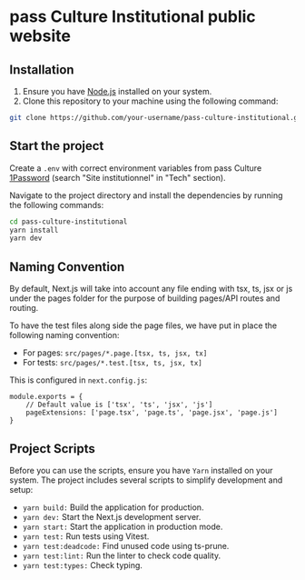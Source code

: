 # pass Culture Institutional public website

## Installation

1. Ensure you have [Node.js](https://nodejs.org/) installed on your system.
2. Clone this repository to your machine using the following command:

```bash
git clone https://github.com/your-username/pass-culture-institutional.git
```

## Start the project

Create a `.env` with correct environment variables from pass Culture [1Password](https://team-passculture.1password.com/) (search "Site institutionnel" in "Tech" section).

Navigate to the project directory and install the dependencies by running the following commands:

```bash
cd pass-culture-institutional
yarn install
yarn dev
```

## Naming Convention

By default, Next.js will take into account any file ending with tsx, ts, jsx or js under the pages folder for the purpose of building pages/API routes and routing.

To have the test files along side the page files, we have put in place the following naming convention:

- For pages: `src/pages/*.page.[tsx, ts, jsx, tx]`
- For tests: `src/pages/*.test.[tsx, ts, jsx, tx]`

This is configured in `next.config.js`:

```
module.exports = {
    // Default value is ['tsx', 'ts', 'jsx', 'js']
    pageExtensions: ['page.tsx', 'page.ts', 'page.jsx', 'page.js']
}
```

## Project Scripts

Before you can use the scripts, ensure you have `Yarn` installed on your system.
The project includes several scripts to simplify development and setup:

- `yarn build:` Build the application for production.
- `yarn dev:` Start the Next.js development server.
- `yarn start:` Start the application in production mode.
- `yarn test:` Run tests using Vitest.
- `yarn test:deadcode:` Find unused code using ts-prune.
- `yarn test:lint:` Run the linter to check code quality.
- `yarn test:types:` Check typing.
